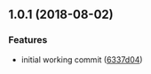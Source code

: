 <a name="1.0.1"></a>
## 1.0.1 (2018-08-02)


### Features

* initial working commit ([6337d04](https://github.com/dimerapp/cli-utils/commit/6337d04))



